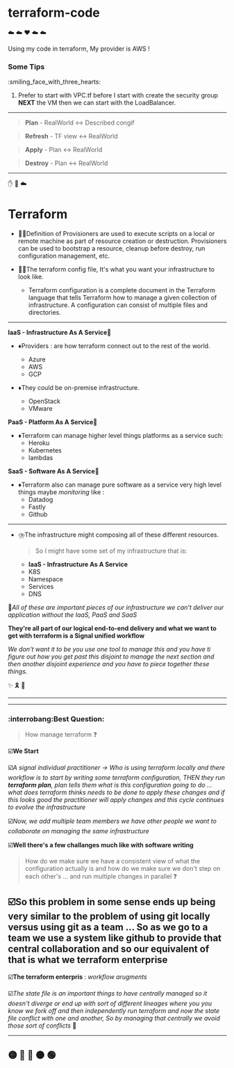 # terraform-code
:cloud:	:cloud: :hearts: :cloud:	:cloud:

Using my code in terraform, My provider is AWS !


<h3> Some Tips </h3>:smiling_face_with_three_hearts:

1) Prefer to start with VPC.tf before I start with create the security group **NEXT** the VM then we can start with the LoadBalancer.
 --- 
> **Plan** - RealWorld :left_right_arrow: Described congif
 
> **Refresh** - TF view :left_right_arrow:	RealWorld

> **Apply** - Plan :left_right_arrow: RealWorld

> **Destroy** - Plan :left_right_arrow: RealWorld

 
---- 
:hand: :eyes: :cloud:	
<h1>Terraform</h1>

- :teacher:Definition of Provisioners are used to execute scripts on a local or remote machine as part of resource creation or destruction. Provisioners can be used to bootstrap a resource, cleanup before destroy, run configuration management, etc.

- :mage_man:The terraform config file, It's what you want your infrastructure to look like.
    - Terraform configuration is a complete document in the Terraform language that tells Terraform how to manage a given collection of infrastructure. A configuration can consist of multiple files and directories.
---
**IaaS - Infrastructure As A Service**:pushpin:
- :diamonds:Providers : are how terraform connect out to the rest of the world.
    - Azure
    - AWS
    - GCP

- :diamonds:They could be on-premise infrastructure.
    - OpenStack
    - VMware

**PaaS - Platform As A Service**:pushpin:
- :diamonds:Terraform can manage higher level things platforms as a service such:
    - Heroku
    - Kubernetes
    - lambdas 

**SaaS - Software As A Service**:pushpin:
- :diamonds:Terraform also can manage pure software as a service very high level things maybe *monitoring* like : 
    - Datadog
    - Fastly
    - Github
---

- :cloud_with_lightning_and_rain:The infrastructure might composing all of these different resources.
    > So I might have some set of my infrastructure that is:
    
    - **IaaS - Infrastructure As A Service**
    - K8S
    - Namespace
    - Services
    - DNS

:star_struck:*All of these are important pieces of our infrastructure we can't deliver our application without the IaaS, PaaS and SaaS*

**They're all part of our logical end-to-end delivery and what we want to get with terraform is a Signal unified workflow**

*We don't want it to be you use one tool to manage this and you have ti figure out how you get past this disjoint to manage the next section and then another disjoint experience and you have to piece together these things.*

:sparkles:	:reminder_ribbon:	:dart:

---
---
<h3>:interrobang:Best Question:</h3> 

> How manage terraform :question:

:ballot_box_with_check:**We Start**

:ballot_box_with_check:*A signal individual practitioner -> Who is using terraform locally and there workflow is to start by writing some terraform configuration, THEN they run **terraform plan**, plan tells them what is this configuration going to do ... what does terraform thinks needs to be done to apply these changes and if this looks good the practitioner will apply changes and this cycle continues to evolve the infrastructure*

:ballot_box_with_check:*Now, we add multiple team members we have other people we want to collaborate on managing the same infrastructure*

:ballot_box_with_check:**Well there's a few challanges much like with software writing**

> How do we make sure we have a consistent view of what the configuration actually is and how do we make sure we don't step on each other's ... and run multiple changes in parallel :question:

:ballot_box_with_check:**So this problem in some sense ends up being very similar to the problem of using git locally versus using git as a team ... So as we go to a team we use a system like github to provide that central collaboration and so our equivalent of that is what we terraform enterprise**
--
:ballot_box_with_check:**The terraform enterpris** : *workflow arugments*

:ballot_box_with_check:*The state file is an important things to have centrally managed so it doesn't diverge or end up with sort of different lineages where you you know we fork off and then independently run terraform and now the state file conflict with one and another, So by managing that centrally we avoid those sort of conflicts* :trident:	

----
:yellow_circle:	:red_circle:	:large_blue_circle:	:brown_circle:	:green_circle:	
----